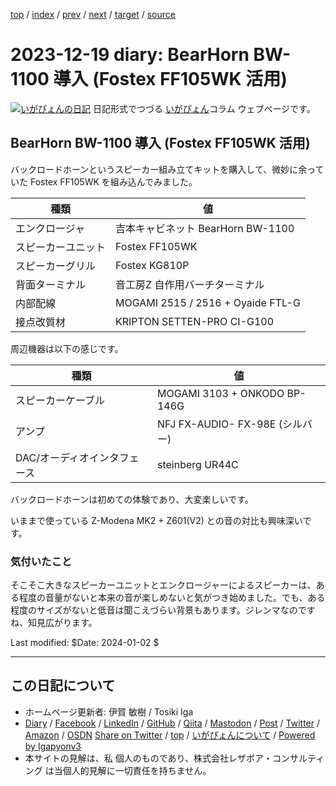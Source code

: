 [top](../index.html) 
 / [index](index.html) 
 / [prev](ig231217.html) 
 / [next](../2024/ig240101.html) 
 / [target](https://www.igapyon.jp/igapyon/diary/2023/ig231219.html) 
 / [source](https://github.com/igapyon/diary/blob/master/2023/ig231219.src.md) 

2023-12-19 diary: BearHorn BW-1100 導入 (Fostex FF105WK 活用)
=====================================================================================================
[![いがぴょんの日記](https://www.igapyon.jp/igapyon/diary/images/iga202308_256.jpg "いがぴょん")](https://www.igapyon.jp/igapyon/diary/memo/memoigapyon.html) 日記形式でつづる [いがぴょん](https://www.igapyon.jp/igapyon/diary/memo/memoigapyon.html)コラム ウェブページです。

## BearHorn BW-1100 導入 (Fostex FF105WK 活用)

バックロードホーンというスピーカー組み立てキットを購入して、微妙に余っていた Fostex FF105WK を組み込んでみました。

| 種類 | 値 |
| --- | --- |
| エンクロージャ | 吉本キャビネット BearHorn BW-1100 |
| スピーカーユニット | Fostex FF105WK |
| スピーカーグリル | Fostex KG810P |
| 背面ターミナル | 音工房Z 自作用バーチターミナル |
| 内部配線 | MOGAMI 2515 / 2516 + Oyaide FTL-G |
| 接点改質材 | KRIPTON SETTEN-PRO CI-G100 |

周辺機器は以下の感じです。

| 種類 | 値 |
| --- | --- |
| スピーカーケーブル | MOGAMI 3103 + ONKODO BP-146G |
| アンプ | NFJ FX-AUDIO- FX-98E (シルバー) |
| DAC/オーディオインタフェース | steinberg UR44C |

バックロードホーンは初めての体験であり、大変楽しいです。

いままで使っている Z-Modena MK2 + Z601(V2) との音の対比も興味深いです。

### 気付いたこと

そこそこ大きなスピーカーユニットとエンクロージャーによるスピーカーは、ある程度の音量がないと本来の音が楽しめないと気がつき始めました。でも、ある程度のサイズがないと低音は聞こえづらい背景もあります。ジレンマなのですね、知見広がります。

Last modified: $Date: 2024-01-02 $


----------------------------------------------------------------------------------------------------

## この日記について

* ホームページ更新者: 伊賀 敏樹 / Tosiki Iga
* [Diary](https://www.igapyon.jp/igapyon/diary/) / [Facebook](https://www.facebook.com/igapyon) / [LinkedIn](https://www.linkedin.com/in/toshikiiga) / [GitHub](https://github.com/igapyon) / [Qiita](https://qiita.com/igapyon) / [Mastodon](https://social.vivaldi.net/@igapyon) / [Post](https://post.news/igapyon) / [Twitter](https://twitter.com/ToshikiIga) / [Amazon](https://www.amazon.co.jp/%E4%BC%8A%E8%B3%80-%E6%95%8F%E6%A8%B9/e/B004LTQWCQ) / [OSDN](https://ja.osdn.net/users/iga/)
[Share on Twitter](https://twitter.com/intent/tweet?hashtags=igapyon%2Cdiary%2C%E3%81%84%E3%81%8C%E3%81%B4%E3%82%87%E3%82%93&text=BearHorn+BW-1100+%E5%B0%8E%E5%85%A5+%28Fostex+FF105WK+%E6%B4%BB%E7%94%A8%29&url=https%3A%2F%2Fwww.igapyon.jp%2Figapyon%2Fdiary%2F2023%2Fig231219.html) / [top](../index.html) / [いがぴょんについて](https://www.igapyon.jp/igapyon/diary/memo/memoigapyon.html) / [Powered by Igapyonv3](https://github.com/igapyon/igapyonv3)
* 本サイトの見解は、私 個人のものであり、株式会社レザボア・コンサルティング は当個人的見解に一切責任を持ちません。 
